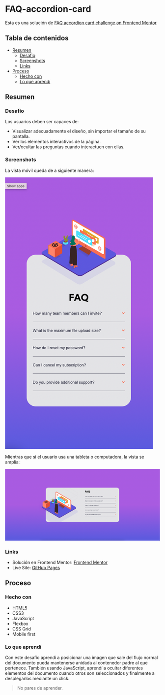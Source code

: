 # FAQ-accordion-card
Esta es una solución de [FAQ accordion card challenge on Frontend Mentor](https://www.frontendmentor.io/challenges/faq-accordion-card-XlyjD0Oam). 

## Tabla de contenidos

- [Resumen](#resumen)
    - [Desafio](#desafio)
    - [Screenshots](#screenshots)
    - [Links](#links)
- [Proceso](#proceso)
    - [Hecho con](#hecho-con)
    - [Lo que aprendí](#lo-que-aprendí)

## Resumen

### Desafío

Los usuarios deben ser capaces de:

- Visualizar adecuadamente el diseño, sin importar el tamaño de su pantalla.
- Ver los elementos interactivos de la página.
- Ver/ocultar las preguntas cuando interactuen con ellas.

### Screenshots

La vista móvil queda de a siguiente manera:

![](./screenshots/mobile-view.png)

Mientras que si el usuario usa una tableta o computadora, la vista se amplía:

![](./screenshots/desktop-view.png)

### Links

- Solución en Frontend Mentor: [Frontend Mentor](https://www.frontendmentor.io/solutions/faq-accordion-card-gKDPBeFh2V)
- Live Site: [GitHub Pages](https://diegoesdev.github.io/FAQ-accordion-card/)

## Proceso

### Hecho con

- HTML5
- CSS3
- JavaScript
- Flexbox
- CSS Grid
- Mobile first 

### Lo que aprendí

Con este desafío aprendí a posicionar una imagen que sale del flujo normal del documento pueda mantenerse anidada al contenedor padre al que pertenece. También usando JavaScript, aprendí a ocultar diferentes elementos del documento cuando otros son seleccionados y finalmente a desplegarlos mediante un click.

> No pares de aprender.
